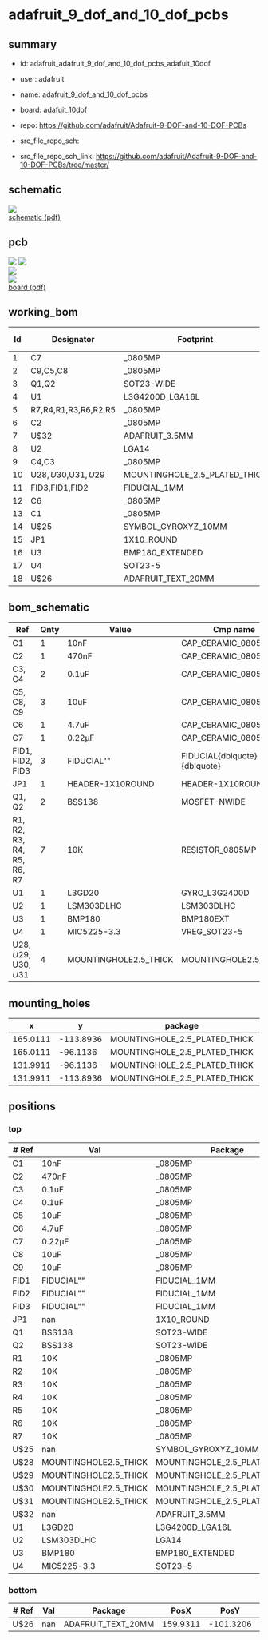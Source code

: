 # adafruit_9_dof_and_10_dof_pcbs
 
## summary 
* id: adafruit_adafruit_9_dof_and_10_dof_pcbs_adafuit_10dof
* user: adafruit
* name: adafruit_9_dof_and_10_dof_pcbs
* board: adafuit_10dof
* repo: https://github.com/adafruit/Adafruit-9-DOF-and-10-DOF-PCBs



* src_file_repo_sch: 
* src_file_repo_sch_link: https://github.com/adafruit/Adafruit-9-DOF-and-10-DOF-PCBs/tree/master/

## schematic  
![](working_schematic_600.png)  
[schematic (pdf)](working_schematic.pdf)  

## pcb  
![](working_3d_600.png) 
![](working_3d_front_600.png)  
![](working_3d_back_600.png)  
![](working_600.png)  
[board (pdf)](working.pdf)  

## working_bom
| Id | Designator | Footprint | Quantity | Designation | Supplier and ref |  | None | 
| --- | --- | --- | --- | --- | --- | --- | --- | 
| 1 | C7 | _0805MP | 1 | 0.22µF |  |  | [''] | 
| 2 | C9,C5,C8 | _0805MP | 3 | 10uF |  |  | [''] | 
| 3 | Q1,Q2 | SOT23-WIDE | 2 | BSS138 |  |  | [''] | 
| 4 | U1 | L3G4200D_LGA16L | 1 | L3GD20 |  |  | [''] | 
| 5 | R7,R4,R1,R3,R6,R2,R5 | _0805MP | 7 | 10K |  |  | [''] | 
| 6 | C2 | _0805MP | 1 | 470nF |  |  | [''] | 
| 7 | U$32 | ADAFRUIT_3.5MM | 1 |  |  |  | [''] | 
| 8 | U2 | LGA14 | 1 | LSM303DLHC |  |  | [''] | 
| 9 | C4,C3 | _0805MP | 2 | 0.1uF |  |  | [''] | 
| 10 | U$28,U$30,U$31,U$29 | MOUNTINGHOLE_2.5_PLATED_THICK | 4 | MOUNTINGHOLE2.5_THICK |  |  | [''] | 
| 11 | FID3,FID1,FID2 | FIDUCIAL_1MM | 3 | FIDUCIAL" |  |  | [''] | 
| 12 | C6 | _0805MP | 1 | 4.7uF |  |  | [''] | 
| 13 | C1 | _0805MP | 1 | 10nF |  |  | [''] | 
| 14 | U$25 | SYMBOL_GYROXYZ_10MM | 1 |  |  |  | [''] | 
| 15 | JP1 | 1X10_ROUND | 1 |  |  |  | [''] | 
| 16 | U3 | BMP180_EXTENDED | 1 | BMP180 |  |  | [''] | 
| 17 | U4 | SOT23-5 | 1 | MIC5225-3.3 |  |  | [''] | 
| 18 | U$26 | ADAFRUIT_TEXT_20MM | 1 |  |  |  | [''] | 


## bom_schematic
| Ref | Qnty | Value | Cmp name | Footprint | Description | Vendor | DNP | 
| --- | --- | --- | --- | --- | --- | --- | --- | 
| C1 | 1 | 10nF | CAP_CERAMIC_0805MP | working:_0805MP |  |  |  | 
| C2 | 1 | 470nF | CAP_CERAMIC_0805MP | working:_0805MP |  |  |  | 
| C3, C4 | 2 | 0.1uF | CAP_CERAMIC_0805MP | working:_0805MP |  |  |  | 
| C5, C8, C9 | 3 | 10uF | CAP_CERAMIC_0805MP | working:_0805MP |  |  |  | 
| C6 | 1 | 4.7uF | CAP_CERAMIC_0805MP | working:_0805MP |  |  |  | 
| C7 | 1 | 0.22µF | CAP_CERAMIC_0805MP | working:_0805MP |  |  |  | 
| FID1, FID2, FID3 | 3 | FIDUCIAL"" | FIDUCIAL{dblquote}{dblquote} | working:FIDUCIAL_1MM |  |  |  | 
| JP1 | 1 | HEADER-1X10ROUND | HEADER-1X10ROUND | working:1X10_ROUND |  |  |  | 
| Q1, Q2 | 2 | BSS138 | MOSFET-NWIDE | working:SOT23-WIDE |  |  |  | 
| R1, R2, R3, R4, R5, R6, R7 | 7 | 10K | RESISTOR_0805MP | working:_0805MP |  |  |  | 
| U1 | 1 | L3GD20 | GYRO_L3G2400D | working:L3G4200D_LGA16L |  |  |  | 
| U2 | 1 | LSM303DLHC | LSM303DLHC | working:LGA14 |  |  |  | 
| U3 | 1 | BMP180 | BMP180EXT | working:BMP180_EXTENDED |  |  |  | 
| U4 | 1 | MIC5225-3.3 | VREG_SOT23-5 | working:SOT23-5 |  |  |  | 
| U$28, U$29, U$30, U$31 | 4 | MOUNTINGHOLE2.5_THICK | MOUNTINGHOLE2.5_THICK | working:MOUNTINGHOLE_2.5_PLATED_THICK |  |  |  | 


## mounting_holes
| x | y | package | value | ref | size | 
| --- | --- | --- | --- | --- | --- | 
| 165.0111 | -113.8936 | MOUNTINGHOLE_2.5_PLATED_THICK | MOUNTINGHOLE2.5_THICK | U$28 | m3 | 
| 165.0111 | -96.1136 | MOUNTINGHOLE_2.5_PLATED_THICK | MOUNTINGHOLE2.5_THICK | U$29 | m3 | 
| 131.9911 | -96.1136 | MOUNTINGHOLE_2.5_PLATED_THICK | MOUNTINGHOLE2.5_THICK | U$30 | m3 | 
| 131.9911 | -113.8936 | MOUNTINGHOLE_2.5_PLATED_THICK | MOUNTINGHOLE2.5_THICK | U$31 | m3 | 


## positions
### top
| # Ref | Val | Package | PosX | PosY | Rot | Side | 
| --- | --- | --- | --- | --- | --- | --- | 
| C1 | 10nF | _0805MP | 144.3391 | -98.5606 | -90.0 | top | 
| C2 | 470nF | _0805MP | 142.5391 | -98.5606 | -90.0 | top | 
| C3 | 0.1uF | _0805MP | 139.5391 | -99.5606 | 180.0 | top | 
| C4 | 0.1uF | _0805MP | 154.3391 | -110.0606 | -90.0 | top | 
| C5 | 10uF | _0805MP | 159.5391 | -101.7606 | 180.0 | top | 
| C6 | 4.7uF | _0805MP | 154.3391 | -101.1606 | 180.0 | top | 
| C7 | 0.22µF | _0805MP | 160.6391 | -109.5606 | 90.0 | top | 
| C8 | 10uF | _0805MP | 142.0391 | -109.8606 | -90.0 | top | 
| C9 | 10uF | _0805MP | 136.5391 | -109.4606 | 90.0 | top | 
| FID1 | FIDUCIAL"" | FIDUCIAL_1MM | 162.1391 | -94.6876 | 0.0 | top | 
| FID2 | FIDUCIAL"" | FIDUCIAL_1MM | 135.0391 | -115.3606 | 0.0 | top | 
| FID3 | FIDUCIAL"" | FIDUCIAL_1MM | 148.3741 | -94.7166 | 0.0 | top | 
| JP1 | nan | 1X10_ROUND | 148.5011 | -113.8936 | 0.0 | top | 
| Q1 | BSS138 | SOT23-WIDE | 149.7851 | -104.5606 | 0.0 | top | 
| Q2 | BSS138 | SOT23-WIDE | 146.0391 | -104.5606 | 0.0 | top | 
| R1 | 10K | _0805MP | 136.4391 | -104.5606 | -90.0 | top | 
| R2 | 10K | _0805MP | 136.4391 | -99.2606 | 90.0 | top | 
| R3 | 10K | _0805MP | 139.5391 | -97.5606 | 0.0 | top | 
| R4 | 10K | _0805MP | 145.0391 | -109.5606 | 90.0 | top | 
| R5 | 10K | _0805MP | 147.0391 | -109.5606 | 90.0 | top | 
| R6 | 10K | _0805MP | 150.0391 | -101.5606 | 180.0 | top | 
| R7 | 10K | _0805MP | 146.0391 | -101.5606 | 0.0 | top | 
| U$25 | nan | SYMBOL_GYROXYZ_10MM | 151.4391 | -97.8606 | 0.0 | top | 
| U$28 | MOUNTINGHOLE2.5_THICK | MOUNTINGHOLE_2.5_PLATED_THICK | 165.0111 | -113.8936 | 0.0 | top | 
| U$29 | MOUNTINGHOLE2.5_THICK | MOUNTINGHOLE_2.5_PLATED_THICK | 165.0111 | -96.1136 | 0.0 | top | 
| U$30 | MOUNTINGHOLE2.5_THICK | MOUNTINGHOLE_2.5_PLATED_THICK | 131.9911 | -96.1136 | 0.0 | top | 
| U$31 | MOUNTINGHOLE2.5_THICK | MOUNTINGHOLE_2.5_PLATED_THICK | 131.9911 | -113.8936 | 0.0 | top | 
| U$32 | nan | ADAFRUIT_3.5MM | 150.0391 | -100.0606 | 90.0 | top | 
| U1 | L3GD20 | L3G4200D_LGA16L | 141.0391 | -104.0606 | 0.0 | top | 
| U2 | LSM303DLHC | LGA14 | 157.9121 | -105.5606 | 0.0 | top | 
| U3 | BMP180 | BMP180_EXTENDED | 150.5391 | -109.1606 | 180.0 | top | 
| U4 | MIC5225-3.3 | SOT23-5 | 139.2391 | -109.7606 | 180.0 | top | 

### bottom
| # Ref | Val | Package | PosX | PosY | Rot | Side | 
| --- | --- | --- | --- | --- | --- | --- | 
| U$26 | nan | ADAFRUIT_TEXT_20MM | 159.9311 | -101.3206 | 180.0 | bottom | 

